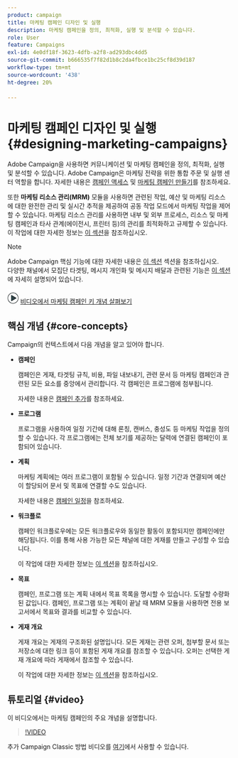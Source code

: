 ```yaml
---
product: campaign
title: 마케팅 캠페인 디자인 및 실행
description: 마케팅 캠페인을 정의, 최적화, 실행 및 분석할 수 있습니다.
role: User
feature: Campaigns
exl-id: 4e0df18f-3623-4dfb-a2f8-ad293dbc4dd5
source-git-commit: b666535f7f82d1b8c2da4fbce1bc25cf8d39d187
workflow-type: tm+mt
source-wordcount: '438'
ht-degree: 20%

---
```


# 마케팅 캠페인 디자인 및 실행{#designing-marketing-campaigns}


Adobe Campaign을 사용하면 커뮤니케이션 및 마케팅 캠페인을 정의, 최적화, 실행 및 분석할 수 있습니다. Adobe Campaign은 마케팅 전략을 위한 통합 주문 및 실행 센터 역할을 합니다. 자세한 내용은 [캠페인 액세스](../../distributed/using/accessing-campaigns.md) 및 [마케팅 캠페인 만들기](../../campaign/using/setting-up-marketing-campaigns.md)를 참조하세요.

또한 **마케팅 리소스 관리(MRM)** 모듈을 사용하면 관련된 작업, 예산 및 마케팅 리소스에 대한 완전한 관리 및 실시간 추적을 제공하여 공동 작업 모드에서 마케팅 작업을 제어할 수 있습니다. 마케팅 리소스 관리를 사용하면 내부 및 외부 프로세스, 리소스 및 마케팅 캠페인과 타사 관계(에이전시, 프린터 등)의 관리를 최적화하고 규제할 수 있습니다. 이 작업에 대한 자세한 정보는 [이 섹션](../../mrm/using/about-marketing-resource-management.md)을 참조하십시오.

>[!NOTE]
>
>Adobe Campaign 핵심 기능에 대한 자세한 내용은 [이 섹션](../../platform/using/about-adobe-campaign-classic.md) 섹션을 참조하십시오.\
>다양한 채널에서 모집단 타겟팅, 메시지 개인화 및 메시지 배달과 관련된 기능은 [이 섹션](../../delivery/using/steps-about-delivery-creation-steps.md)에 자세히 설명되어 있습니다.

![](assets/do-not-localize/how-to-video.png) [비디오에서 마케팅 캠페인 키 개념 살펴보기](#video)

## 핵심 개념 {#core-concepts}

Campaign의 컨텍스트에서 다음 개념을 알고 있어야 합니다.

* **캠페인**

  캠페인은 게재, 타겟팅 규칙, 비용, 파일 내보내기, 관련 문서 등 마케팅 캠페인과 관련된 모든 요소를 중앙에서 관리합니다. 각 캠페인은 프로그램에 첨부됩니다.

  자세한 내용은 [캠페인 추가](../../campaign/using/setting-up-marketing-campaigns.md#adding-a-campaign)를 참조하세요.

* **프로그램**

  프로그램을 사용하여 일정 기간에 대해 론칭, 캔버스, 충성도 등 마케팅 작업을 정의할 수 있습니다. 각 프로그램에는 전체 보기를 제공하는 달력에 연결된 캠페인이 포함되어 있습니다.

* **계획**

  마케팅 계획에는 여러 프로그램이 포함될 수 있습니다. 일정 기간과 연결되며 예산이 할당되어 문서 및 목표에 연결할 수도 있습니다.

  자세한 내용은 [캠페인 일정](../../campaign/using/accessing-marketing-campaigns.md#campaign-calendar)을 참조하세요.

* **워크플로**

  캠페인 워크플로우에는 모든 워크플로우와 동일한 활동이 포함되지만 캠페인에만 해당됩니다. 이를 통해 사용 가능한 모든 채널에 대한 게재를 만들고 구성할 수 있습니다.

  이 작업에 대한 자세한 정보는 [이 섹션](../../campaign/using/marketing-campaign-deliveries.md#building-the-main-target-in-a-workflow)을 참조하십시오.

* **목표**

  캠페인, 프로그램 또는 계획 내에서 목표 목록을 명시할 수 있습니다. 도달할 수량화된 값입니다. 캠페인, 프로그램 또는 계획이 끝날 때 MRM 모듈을 사용하면 전용 보고서에서 목표와 결과를 비교할 수 있습니다.

* **게재 개요**

  게재 개요는 게재의 구조화된 설명입니다. 모든 게재는 관련 오퍼, 첨부할 문서 또는 저장소에 대한 링크 등이 포함된 게재 개요를 참조할 수 있습니다. 오퍼는 선택한 게재 개요에 따라 게재에서 참조할 수 있습니다.

  이 작업에 대한 자세한 정보는 [이 섹션](../../campaign/using/marketing-campaign-deliveries.md#associating-and-structuring-resources-linked-via-a-delivery-outline)을 참조하십시오.

## 튜토리얼 {#video}

이 비디오에서는 마케팅 캠페인의 주요 개념을 설명합니다.

>[!VIDEO](https://video.tv.adobe.com/v/35131?quality=12)

추가 Campaign Classic 방법 비디오를 [여기](https://experienceleague.adobe.com/docs/campaign-classic-learn/tutorials/overview.html?lang=ko)에서 사용할 수 있습니다.
